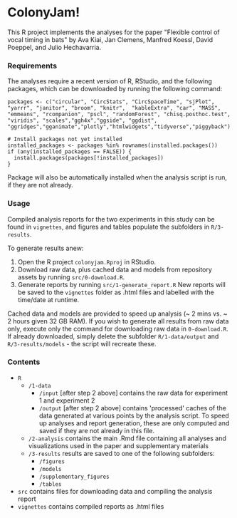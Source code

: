 # ColonyJam!

This R project implements the analyses for the paper "Flexible control of vocal timing in bats" by Ava Kiai, Jan Clemens, Manfred Koessl, David Poeppel, and Julio Hechavarria. 

### Requirements

The analyses require a recent version of R, RStudio, and the following packages, which can be downloaded by running the following command:
```
packages <- c("circular", "CircStats", "CircSpaceTime", "sjPlot", "yarrr", "janitor", "broom", "knitr",  "kableExtra", "car", "MASS", "emmeans", "rcompanion", "pscl", "randomForest", "chisq.posthoc.test", "viridis", "scales","ggh4x","ggside", "ggdist", "ggridges","gganimate","plotly","htmlwidgets","tidyverse","piggyback")

# Install packages not yet installed
installed_packages <- packages %in% rownames(installed.packages())
if (any(installed_packages == FALSE)) {
  install.packages(packages[!installed_packages])
}
```
Package will also be automatically installed when the analysis script is run, if they are not already.

### Usage
Compiled analysis reports for the two experiments in this study can be found in `vignettes`, 
and figures and tables populate the subfolders in `R/3-results`. 

To generate results anew:
1. Open the R project `colonyjam.Rproj` in RStudio.
2. Download raw data, plus cached data and models from repository assets by running `src/0-download.R`. 
3. Generate reports by running `src/1-generate_report.R` New reports will be saved to the `vignettes` folder as .html files and labelled with the time/date at runtime.

Cached data and models are provided to speed up analysis (~ 2 mins vs. ~ 2 hours given 32 GB RAM). If you wish to generate all results from raw data only, execute only the command for downloading raw data in `0-download.R`. If already downloaded, simply delete the subfolder `R/1-data/output` and `R/3-results/models` - the script will recreate these.

### Contents
- `R` 
	+ `/1-data` 
		+ `/input` [after step 2 above] contains the raw data for experiment 1 and experiment 2
		+ `/output` [after step 2 above] contains 'processed' caches of the data generated at various points by the analysis script. To speed up analyses and report generation, these are only computed and saved if they are not already in this file. 
	+ `/2-analysis` contains the main .Rmd file containing all analyses and visualizations used in the paper and supplementary materials
	+ `/3-results` results are saved to one of the following subfolders:
		+ `/figures`
		+ `/models`
		+ `/supplementary_figures`
		+ `/tables`
- `src` contains files for downloading data and compiling the analysis report
- `vignettes` contains compiled reports as .html files


